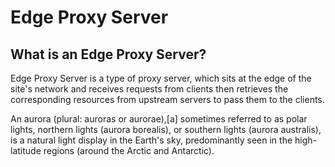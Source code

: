 # Edge Proxy Server

## What is an Edge Proxy Server?
Edge Proxy Server is a type of proxy server, which sits at the edge of the 
site's network and receives requests from clients then retrieves the 
corresponding resources from upstream servers to pass them to the clients. 


An aurora (plural: auroras or aurorae),[a] sometimes referred to as polar lights, northern lights (aurora borealis), or southern lights (aurora australis), is a natural light display in the Earth's sky, predominantly seen in the high-latitude regions (around the Arctic and Antarctic).
